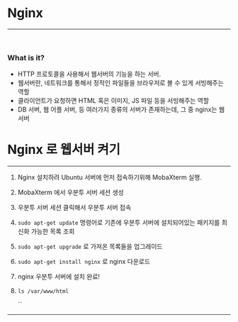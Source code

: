 # Nginx

<hr>

<br>


### What is it?

- HTTP 프로토콜을 사용해서 웹서버의 기능을 하는 서버.
- 웹서버란, 네트워크를 통해서 정적인 파일들을 브라우저로 볼 수 있게 서빙해주는 역할
- 클라이언트가 요청하면 HTML 혹은 이미지, JS 파일 등을 서빙해주는 역할
- DB 서버, 웹 어플 서버, 등 여러가지 종류의 서버가 존재하는데, 그 중 nginx는 웹 서버



# Nginx  로 웹서버 켜기

<hr>




1. Nginx 설치하려 Ubuntu 서버에 먼저 접속하기위해 MobaXterm 실행.

2. MobaXterm 에서 우분투 서버 세션 생성

3. 우분투 서버 세션 클릭해서 우분투 서버 접속

4. `sudo apt-get update` 명령어로 기존에 우분투 서버에 설치되어있는 패키지를 최신화 가능한 목록 조회

5. `sudo apt-get upgrade` 로 가져온 목록들을 업그레이드

6. `sudo apt-get install nginx` 로 nginx 다운로드

7. nginx 우분투 서버에 설치 완료!

8. `ls /var/www/html`

   `` 

<hr>



